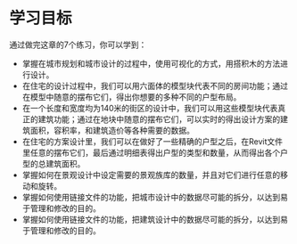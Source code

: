 # 学习目标

通过做完这章的7个练习，你可以学到：

- 掌握在城市规划和城市设计的过程中，使用可视化的方式，用搭积木的方法进行设计。
- 在住宅的设计过程中，我们可以用六面体的模型块代表不同的房间功能；通过在模型中随意的摆布它们，得出你想要的多种不同的户型布局。
- 在一个长度和宽度均为140米的街区的设计中，我们可以用这些模型块代表真正的建筑功能；通过在地块中随意的摆布它们，可以实时的得出设计方案的建筑面积，容积率，和建筑造价等各种需要的数据。
- 在住宅的方案设计里，我们可以在做好了一些精确的户型之后，在Revit文件里任意的摆布它们，最后通过明细表得出户型的类型和数量，从而得出各个户型的总建筑面积。
- 掌握如何在景观设计中设定需要的景观族库的数量，并且对它们进行任意的移动和旋转。
- 掌握如何使用链接文件的功能，把城市设计中的数据尽可能的拆分，以达到易于管理和修改的目的。
- 掌握如何使用链接文件的功能，把建筑设计中的数据尽可能的拆分，以达到易于管理和修改的目的。
